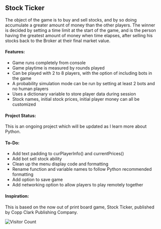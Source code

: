 ## Stock Ticker

The object of the game is to buy and sell stocks, and by so doing accumulate a greater amount of money than the other players. The winner is decided by setting a time limit at the start of the game, and is the person having the greatest amount of money when time elapses, after selling his stocks back to the Broker at their final market value.

#### Features:

* Game runs completely from console
* Game playtime is measured by rounds played
* Can be played with 2 to 8 players, with the option of including bots in the game
* A probability simulation mode can be run by setting at least 2 bots and no human players
* Uses a dictionary variable to store player data during session
* Stock names, initial stock prices, initial player money can all be customized

#### Project Status:

This is an ongoing project which will be updated as I learn more about Python.

#### To-Do:

* Add text padding to curPlayerInfo() and currentPrices()
* Add bot sell stock ability
* Clean up the menu display code and formatting
* Rename function and variable names to follow Python recommended formatting
* Add option to save game
* Add networking option to allow players to play remotely together 

#### Inspiration:

This is based on the now out of print board game, Stock Ticker, published by Copp Clark Publishing Company.

![Visitor Count](https://profile-counter.glitch.me/ZacharyKeatings/count.svg)
